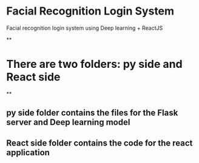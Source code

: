 # Facial Recognition Login System
Facial recognition login system using Deep learning + ReactJS

**
# There are two folders: py side and React side
**
## py side folder contains the files for the Flask server and Deep learning model
## React side folder contains the code for the react application


